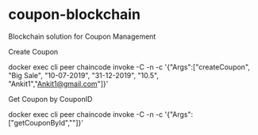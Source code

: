 # coupon-blockchain
Blockchain solution for Coupon Management


Create Coupon

 docker exec cli peer chaincode invoke -C <channelname> -n <chaincodename> -c '{"Args":["createCoupon", "Big Sale", "10-07-2019", "31-12-2019", "10.5", "Ankit1","Ankit1@gmail.com"]}'

Get Coupon by CouponID

docker exec cli peer chaincode invoke -C <channelname> -n <chaincodename> -c '{"Args":["getCouponById","<couponID>"]}'
